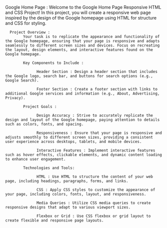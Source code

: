 Google Home Page :
      Welcome to the Google Home Page Responsive HTML and CSS Project! In this project, you will create a responsive web page inspired by the design of the Google homepage using HTML for structure and CSS for styling.

      Project Overview :
            Your task is to replicate the appearance and functionality of the Google homepage, ensuring that your page is responsive and adapts seamlessly to different screen sizes and devices. Focus on recreating the layout, design elements, and interactive features found on the Google homepage.

            Key Components to Include :

                  Header Section : Design a header section that includes the Google logo, search bar, and buttons for search options (e.g., Google Search).

                  Footer Section : Create a footer section with links to additional Google services and information (e.g., About, Advertising, Privacy).
            
            Project Goals : 
            
                  Design Accuracy : Strive to accurately replicate the design and layout of the Google homepage, paying attention to details such as colors, fonts, and spacing.

                  Responsiveness : Ensure that your page is responsive and adjusts smoothly to different screen sizes, providing a consistent user experience across desktops, tablets, and mobile devices.

                  Interactive Features : Implement interactive features such as hover effects, clickable elements, and dynamic content loading to enhance user engagement.

            Technologies and Tools:

                  HTML : Use HTML to structure the content of your web page, including headings, paragraphs, forms, and links.
                  
                  CSS : Apply CSS styles to customize the appearance of your page, including colors, fonts, layout, and responsiveness.
                  
                  Media Queries : Utilize CSS media queries to create responsive designs that adapt to various viewport sizes.
                  
                  Flexbox or Grid : Use CSS flexbox or grid layout to create flexible and responsive page layouts.
